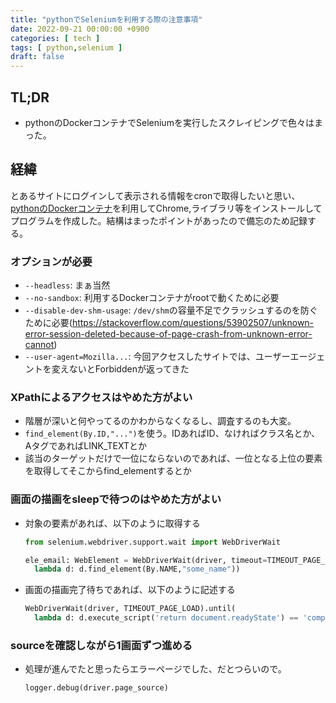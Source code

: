 ```yaml
---
title: "pythonでSeleniumを利用する際の注意事項"
date: 2022-09-21 00:00:00 +0900
categories: [ tech ]
tags: [ python,selenium ]
draft: false
---
```


## TL;DR

* pythonのDockerコンテナでSeleniumを実行したスクレイピングで色々はまった。

## 経緯

とあるサイトにログインして表示される情報をcronで取得したいと思い、[pythonのDockerコンテナ](https://hub.docker.com/_/python)を利用してChrome,ライブラリ等をインストールしてプログラムを作成した。結構はまったポイントがあったので備忘のため記録する。

### オプションが必要

* `--headless`: まぁ当然
* `--no-sandbox`: 利用するDockerコンテナがrootで動くために必要
* `--disable-dev-shm-usage`: `/dev/shm`の容量不足でクラッシュするのを防ぐために必要(https://stackoverflow.com/questions/53902507/unknown-error-session-deleted-because-of-page-crash-from-unknown-error-cannot)
* `--user-agent=Mozilla...`: 今回アクセスしたサイトでは、ユーザーエージェントを変えないとForbiddenが返ってきた

### XPathによるアクセスはやめた方がよい

* 階層が深いと何やってるのかわからなくなるし、調査するのも大変。
* `find_element(By.ID,"...")`を使う。IDあればID、なければクラス名とか、AタグであればLINK_TEXTとか
* 該当のターゲットだけで一位にならないのであれば、一位となる上位の要素を取得してそこからfind_elementするとか

### 画面の描画をsleepで待つのはやめた方がよい

* 対象の要素があれば、以下のように取得する
  ```python
  from selenium.webdriver.support.wait import WebDriverWait

  ele_email: WebElement = WebDriverWait(driver, timeout=TIMEOUT_PAGE_LOAD).until(
    lambda d: d.find_element(By.NAME,"some_name"))
  ```
* 画面の描画完了待ちであれば、以下のように記述する
  ```python
  WebDriverWait(driver, TIMEOUT_PAGE_LOAD).until(
    lambda d: d.execute_script('return document.readyState') == 'complete')

  ```
### sourceを確認しながら1画面ずつ進める
* 処理が進んでたと思ったらエラーページでした、だとつらいので。
  ```python
  logger.debug(driver.page_source)
  ```
